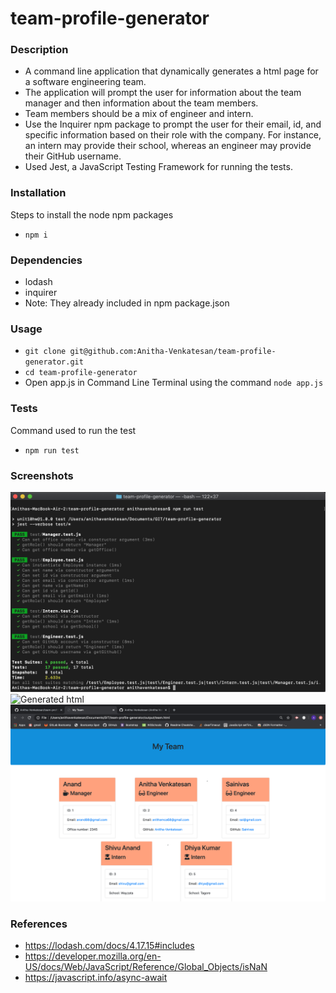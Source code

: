 # team-profile-generator
### Description
* A command line application that dynamically generates a html page for a software engineering team.
* The application will prompt the user for information about the team manager and then information about the team members.
* Team members should be a mix of engineer and intern.
* Use the Inquirer npm package to prompt the user for their email, id, and specific information based on their role with the     company. For instance, an intern may provide their school, whereas an engineer may provide their GitHub username.
* Used Jest, a JavaScript Testing Framework for running the tests.

### Installation
Steps to install the node npm packages
* `npm i`

### Dependencies
* lodash
* inquirer
* Note: They already included in npm package.json

### Usage
* `git clone git@github.com:Anitha-Venkatesan/team-profile-generator.git`
* `cd team-profile-generator`
* Open app.js in Command Line Terminal using the command `node app.js`

### Tests
Command used to run the test 
* `npm run test`

### Screenshots
 ![Tests](screenshots/tests.png)
 ![Generated html](screenshots/Generated-html-page)
 ![Html Page](screenshots/Output-html-page.png)

### References
* https://lodash.com/docs/4.17.15#includes
* https://developer.mozilla.org/en-US/docs/Web/JavaScript/Reference/Global_Objects/isNaN
* https://javascript.info/async-await
